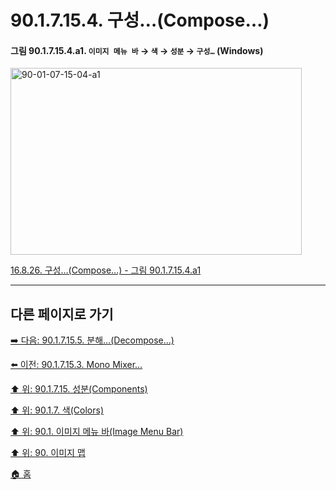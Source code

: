 # 90.1.7.15.4. 구성…(Compose…)

<a id="90-01-07-15-04-a1"></a>

#### 그림 90.1.7.15.4.a1. `이미지 메뉴 바` → `색` → `성분` → `구성…` (Windows)
<img width="466" height="299" alt="90-01-07-15-04-a1" src="https://github.com/user-attachments/assets/d0c88a2f-4b82-4af4-a15e-a282e8c6a8aa" />

[16.8.26. 구성…(Compose…) - 그림 90.1.7.15.4.a1](./16-08-26-compose.md#90-01-07-15-04-a1)

***

## 다른 페이지로 가기

[➡️ 다음: 90.1.7.15.5. 분해…(Decompose…)](./90-01-07-15-05-decompose.md)

[⬅️ 이전: 90.1.7.15.3. Mono Mixer…](./90-01-07-15-03-mono_mixer.md)

[⬆️ 위: 90.1.7.15. 성분(Components)](./90-01-07-15-00-components.md)

[⬆️ 위: 90.1.7. 색(Colors)](./90-01-07-00-colors.md)

[⬆️ 위: 90.1. 이미지 메뉴 바(Image Menu Bar)](./90-01-00-image-menu-bar.md)

[⬆️ 위: 90. 이미지 맵](./90-00-image-map.md)

[🏠 홈](./00-home.md)

